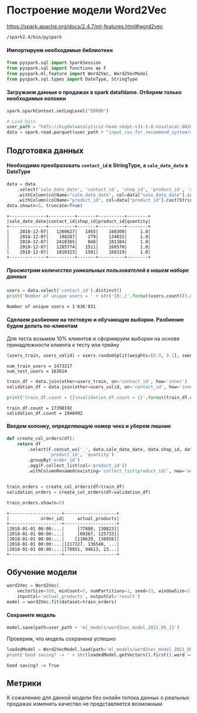 # Построение модели Word2Vec

https://spark.apache.org/docs/2.4.7/ml-features.html#word2vec

```bash
/spark2.4/bin/pyspark
```

#### Импортируем необходимые библиотеки

```python
from pyspark.sql import SparkSession
from pyspark.sql import functions as F
from pyspark.ml.feature import Word2Vec, Word2VecModel
from pyspark.sql.types import DateType, StringType
```

#### Загружаем данные о продажах в spark datafdame. Отберем только необходимые колонки

```python
spark.sparkContext.setLogLevel("ERROR")

# Load Data
user_path = "hdfs://bigdataanalytics2-head-shdpt-v31-1-0.novalocal:8020/user/305_koryagin/"
data = spark.read.parquet(user_path + "input_csv_for_recommend_system/data.parquet")
```

## Подготовка данных

#### Необходимо преобразовать `contact_id` в StringType, а `sale_date_date` в DateType

```python
data = data
    .select('sale_date_date', 'contact_id', 'shop_id', 'product_id', 'quantity')
    .withColumn(colName="sale_date_date", col=data["sale_date_date"].cast(DateType()))
    .withColumn(colName="product_id", col=data["product_id"].cast(StringType()))
data.show(n=5, truncate=True)
```

```shell
+--------------+----------+-------+----------+--------+
|sale_date_date|contact_id|shop_id|product_id|quantity|
+--------------+----------+-------+----------+--------+
|    2018-12-07|   1260627|   1455|    168308|     1.0|
|    2018-12-07|    198287|    279|    134832|     1.0|
|    2018-12-07|   2418385|    848|    101384|     1.0|
|    2018-12-07|   1285774|   1511|    168570|     1.0|
|    2018-12-07|   1810323|   1501|    168319|     1.0|
+--------------+----------+-------+----------+--------+
```

##### Просмотрим количество уникальных пользователей в нашем наборе данных

```python
users = data.select('contact_id').distinct()
print('Number of unique users = ' + str('{0:,}'.format(users.count()).replace(',', '\'')))
```

```shell
Number of unique users = 1'636'831
```

#### Сделаем разбиение на тестовую и обучающую выборки. Разбиение будем делать по-клиентам

Для теста возьмем 10% клиентов и сформируем выборки на основе принадлежности клиента к тесту или трейну

```python
(users_train, users_valid) = users.randomSplit(weights=[0.9, 0.1], seed=5)
```

```shell
num_train_users = 1473217
num_test_users = 163614
```

```python
train_df = data.join(other=users_train, on='contact_id', how='inner')
validation_df = data.join(other=users_valid, on='contact_id', how='inner')

print('train_df.count = {}\nvalidation_df.count = {}'.format(train_df.count(), validation_df.count()))
```

```shell
train_df.count = 17398192
validation_df.count = 1948492
```

#### Введем колонку, определяющую номер чека и уберем лишние

```python
def create_col_orders(df):
    return df
        .select(F.concat_ws('_', data.sale_date_date, data.shop_id, data.contact_id).alias('order_id'),
                'product_id', 'quantity')
        .groupBy('order_id')
        .agg(F.collect_list(col='product_id'))
        .withColumnRenamed(existing='collect_list(product_id)', new='actual_products')


train_orders = create_col_orders(df=train_df)
validation_orders = create_col_orders(df=validation_df)

train_orders.show(n=5)
```

```shell
+--------------------+--------------------+
|            order_id|     actual_products|
+--------------------+--------------------+
|2018-01-01 00:00:...|     [77808, 130823]|
|2018-01-01 00:00:...|     [60367, 125733]|
|2018-01-01 00:00:...|    [110629, 138956]|
|2018-01-01 00:00:...|[217227, 136540, ...|
|2018-01-01 00:00:...|[70951, 94613, 23...|
+--------------------+--------------------+
```

## Обучение модели

```python
word2Vec = Word2Vec(
    vectorSize=100, minCount=5, numPartitions=1, seed=33, windowSize=3,
    inputCol='actual_products', outputCol='result')
model = word2Vec.fit(dataset=train_orders)
```

#### Сохраните модель

```python
model.save(path=user_path + 'ml_models/word2vec_model_2021_05_11')
```

Проверим, что модель сохранена успешно

```python
loadedModel = Word2VecModel.load(path='ml_models/word2vec_model_2021_05_11')
print('Good saving? -> ' + str(loadedModel.getVectors().first().word == model.getVectors().first().word))
```

```shell
Good saving? -> True
```

## Метрики

К сожалению для данной модели без онлайн потока данных о реальных продажах изменить качество не представляется
возможным.